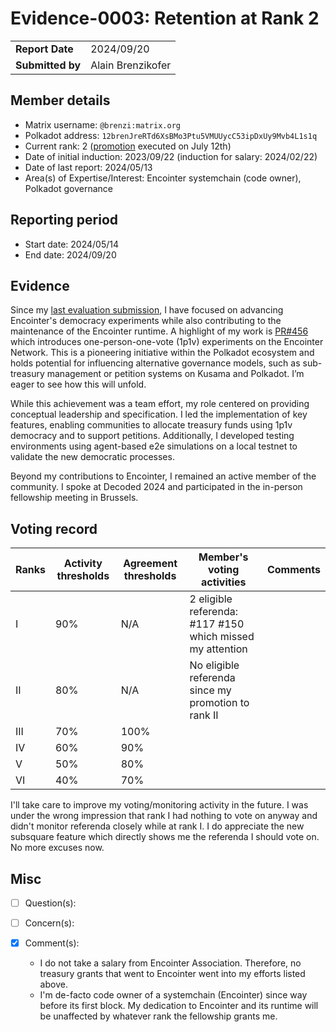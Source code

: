 # Evidence-0003: Retention at Rank 2

|                 |                   |
| --------------- |-------------------|
| **Report Date** | 2024/09/20      |
| **Submitted by**| Alain Brenzikofer |


## Member details

- Matrix username: `@brenzi:matrix.org`
- Polkadot address: `12brenJreRTd6XsBMo3Ptu5VMUUycC53ipDxUy9Mvb4L1s1q`
- Current rank: 2 ([promotion](https://collectives.subsquare.io/fellowship/referenda/139) executed on July 12th)
- Date of initial induction: 2023/09/22 (induction for salary: 2024/02/22)
- Date of last report: 2024/05/13
- Area(s) of Expertise/Interest: Encointer systemchain (code owner), Polkadot governance


## Reporting period

- Start date: 2024/05/14
- End date: 2024/09/20


## Evidence

Since my [last evaluation submission](./0002-2024-05-evidence.md), I have focused on advancing Encointer's democracy 
experiments while also contributing to the maintenance of the Encointer runtime. A highlight of my work is [PR#456](https://github.com/polkadot-fellows/runtimes/pull/456) 
which introduces one-person-one-vote (1p1v) experiments on the Encointer Network. This is a pioneering initiative 
within the Polkadot ecosystem and holds potential for influencing alternative governance models, such as sub-treasury 
management or petition systems on Kusama and Polkadot. I’m eager to see how this will unfold.

While this achievement was a team effort, my role centered on providing conceptual leadership and specification. 
I led the implementation of key features, enabling communities to allocate treasury funds using 1p1v democracy and 
to support petitions. Additionally, I developed testing environments using agent-based e2e simulations on a local testnet 
to validate the new democratic processes.

Beyond my contributions to Encointer, I remained an active member of the community. I spoke at Decoded 2024 and 
participated in the in-person fellowship meeting in Brussels.

## Voting record

|  Ranks | Activity thresholds | Agreement thresholds | Member's voting activities                                | Comments |
|---|---|---|-----------------------------------------------------------|---|
|I  |90%   |N/A   | 2 eligible referenda: #117 #150 which missed my attention |  |
|II |80%   |N/A   | No eligible referenda since my promotion to rank II       |  |
|III|70%   |100%  |                                                           |  |
|IV |60%   |90%   |                                                           |  |
|V  |50%   |80%   |                                                           |  |
|VI |40%   |70%   |                                                           |  |

I'll take care to improve my voting/monitoring activity in the future. 
I was under the wrong impression that rank I had nothing to vote on anyway and didn't monitor referenda closely while at rank I. 
I do appreciate the new subsquare feature which directly shows me the referenda I should vote on. No more excuses now.

## Misc

- [ ] Question(s): 

- [ ] Concern(s): 

- [X] Comment(s):
  - I do not take a salary from Encointer Association. Therefore, no treasury grants that went to Encointer went into my efforts listed above. 
  - I'm de-facto code owner of a systemchain (Encointer) since way before its first block. My dedication to Encointer and its runtime will be unaffected by whatever rank the fellowship grants me.

